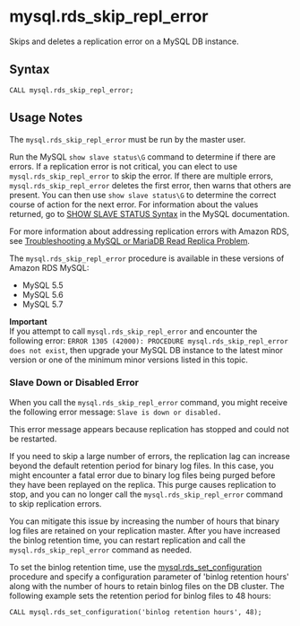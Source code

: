 # mysql\.rds\_skip\_repl\_error<a name="mysql_rds_skip_repl_error"></a>

Skips and deletes a replication error on a MySQL DB instance\.

## Syntax<a name="mysql_rds_skip_repl_error-syntax"></a>

```
CALL mysql.rds_skip_repl_error;
```

## Usage Notes<a name="mysql_rds_skip_repl_error-usage-notes"></a>

The `mysql.rds_skip_repl_error` must be run by the master user\.

Run the MySQL `show slave status\G` command to determine if there are errors\. If a replication error is not critical, you can elect to use `mysql.rds_skip_repl_error` to skip the error\. If there are multiple errors, `mysql.rds_skip_repl_error` deletes the first error, then warns that others are present\. You can then use `show slave status\G` to determine the correct course of action for the next error\. For information about the values returned, go to [SHOW SLAVE STATUS Syntax](http://dev.mysql.com/doc/refman/5.6/en/show-slave-status.html) in the MySQL documentation\.

For more information about addressing replication errors with Amazon RDS, see [Troubleshooting a MySQL or MariaDB Read Replica Problem](USER_ReadRepl.md#USER_ReadRepl.Troubleshooting)\.

The `mysql.rds_skip_repl_error` procedure is available in these versions of Amazon RDS MySQL:
+ MySQL 5\.5
+ MySQL 5\.6
+ MySQL 5\.7

**Important**  
If you attempt to call `mysql.rds_skip_repl_error` and encounter the following error: `ERROR 1305 (42000): PROCEDURE mysql.rds_skip_repl_error does not exist`, then upgrade your MySQL DB instance to the latest minor version or one of the minimum minor versions listed in this topic\.

### Slave Down or Disabled Error<a name="w3ab1c30c80c21b7c14"></a>

When you call the `mysql.rds_skip_repl_error` command, you might receive the following error message: `Slave is down or disabled.`

This error message appears because replication has stopped and could not be restarted\.

If you need to skip a large number of errors, the replication lag can increase beyond the default retention period for binary log files\. In this case, you might encounter a fatal error due to binary log files being purged before they have been replayed on the replica\. This purge causes replication to stop, and you can no longer call the `mysql.rds_skip_repl_error` command to skip replication errors\. 

You can mitigate this issue by increasing the number of hours that binary log files are retained on your replication master\. After you have increased the binlog retention time, you can restart replication and call the `mysql.rds_skip_repl_error` command as needed\.

To set the binlog retention time, use the [mysql\.rds\_set\_configuration](mysql_rds_set_configuration.md) procedure and specify a configuration parameter of 'binlog retention hours' along with the number of hours to retain binlog files on the DB cluster\. The following example sets the retention period for binlog files to 48 hours:

```
CALL mysql.rds_set_configuration('binlog retention hours', 48);
```